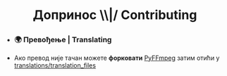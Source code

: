 <h1> <p align="center"> Допринос \\|/ Contributing </p> </h1>

- ### 🌍  Превођење | Translating

- Ако превод није тачан можете **форковати** [PyFFmpeg](https://github.com/crnobog69/py-ffmpeg) затим отићи у [translations/translation_files](translations/translation_files)
